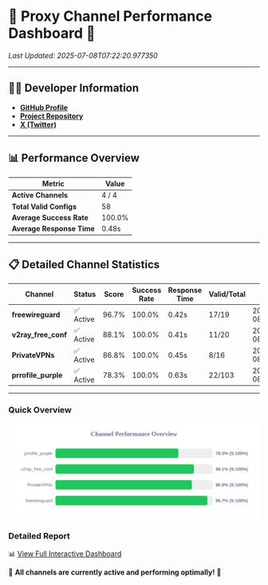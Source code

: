 # 🌟 Proxy Channel Performance Dashboard 🌟

_Last Updated: 2025-07-08T07:22:20.977350_

---

## 👩‍💻 Developer Information

- **[GitHub Profile](https://github.com/4n0nymou3)**  
- **[Project Repository](https://github.com/4n0nymou3/multi-proxy-config-fetcher)**  
- **[X (Twitter)](https://x.com/4n0nymou3)**  

---

## 📊 Performance Overview

| Metric                | Value       |
|-----------------------|-------------|
| **Active Channels**   | 4 / 4       |
| **Total Valid Configs** | 58          |
| **Average Success Rate** | 100.0%      |
| **Average Response Time** | 0.48s       |

---

## 📋 Detailed Channel Statistics

| Channel          | Status     | Score  | Success Rate | Response Time | Valid/Total | Last Success               |
|------------------|------------|--------|--------------|---------------|-------------|----------------------------|
| **freewireguard**  | ✅ Active  | 96.7%  | 100.0% | 0.42s         | 17/19       | 2025-07-08T07:22:20.975592 |
| **v2ray_free_conf**  | ✅ Active  | 88.1%  | 100.0% | 0.41s         | 11/20       | 2025-07-08T07:22:20.044475 |
| **PrivateVPNs**  | ✅ Active  | 86.8%  | 100.0% | 0.45s         | 8/16       | 2025-07-08T07:22:20.527666 |
| **prrofile_purple**  | ✅ Active  | 78.3%  | 100.0% | 0.63s         | 22/103       | 2025-07-08T07:22:19.588063 |

---

### Quick Overview
<div align="center">
  <a href="https://raw.githubusercontent.com/nullluser/NullRepo/refs/heads/main/assets/channel_stats_chart.svg">
    <img src="https://raw.githubusercontent.com/nullluser/NullRepo/refs/heads/main/assets/channel_stats_chart.svg" alt="Source Performance Statistics" width="800">
  </a>
</div>

### Detailed Report
📊 [View Full Interactive Dashboard](https://htmlpreview.github.io/?https://github.com/nullluser/NullRepo/blob/main/assets/performance_report.html)

🎉 **All channels are currently active and performing optimally!** 🎉
